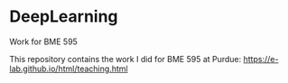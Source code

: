 # DeepLearning
Work for BME 595

This repository contains the work I did for BME 595 at Purdue:
https://e-lab.github.io/html/teaching.html
